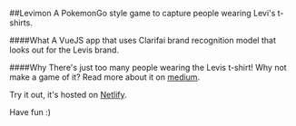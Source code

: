 ##Levimon
A PokemonGo style game to capture people wearing Levi's t-shirts.

####What
A VueJS app that uses Clarifai brand recognition model that looks out for the Levis brand.

####Why
There's just too many people wearing the Levis t-shirt! Why not make a game of it? Read more about it on [medium](http://example.com).

Try it out, it's hosted on [Netlify](https://suspicious-hawking-79fe18.netlify.com).

Have fun :)

